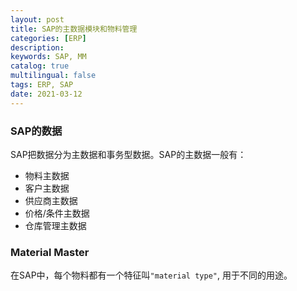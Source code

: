 ```yaml
---
layout: post
title: SAP的主数据模块和物料管理
categories: [ERP]
description: 
keywords: SAP, MM
catalog: true
multilingual: false
tags: ERP, SAP
date: 2021-03-12
---
```


### SAP的数据
SAP把数据分为主数据和事务型数据。SAP的主数据一般有：
- 物料主数据
- 客户主数据
- 供应商主数据
- 价格/条件主数据
- 仓库管理主数据

### Material Master
在SAP中，每个物料都有一个特征叫`"material type"`, 用于不同的用途。
